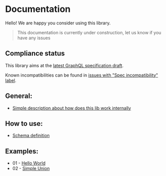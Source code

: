 # Documentation

Hello! We are happy you consider using this library.

> This documentation is currently under construction, let us know if you have any issues

## Compliance status

This library aims at the [latest GraphQL specification draft](http://spec.graphql.org/draft/). 

Known incompatibilities can be found in [issues with "Spec incompatibility" label](https://github.com/infinityloop-dev/graphpinator/issues?q=is%3Aopen+is%3Aissue+label%3A%22Ctg+-+Spec+incompatibility%22).

## General:

- [Simple description about how does this lib work internally](https://github.com/infinityloop-dev/graphpinator/blob/master/docs/UnderTheHood.md)

## How to use:

- [Schema definition](https://github.com/infinityloop-dev/graphpinator/blob/master/docs/DefiningSchema.md)

## Examples:

- 01 - [Hello World](https://github.com/infinityloop-dev/graphpinator/blob/master/docs/examples/HelloWorld.md)
- 02 - [Simple Union](https://github.com/infinityloop-dev/graphpinator/blob/master/docs/examples/SimpleUnion.md)
